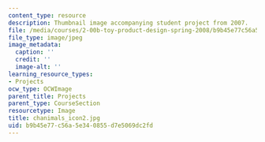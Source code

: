 ```yaml
---
content_type: resource
description: Thumbnail image accompanying student project from 2007.
file: /media/courses/2-00b-toy-product-design-spring-2008/b9b45e77c56a5e340855d7e5069dc2fd_chanimals_icon2.jpg
file_type: image/jpeg
image_metadata:
  caption: ''
  credit: ''
  image-alt: ''
learning_resource_types:
- Projects
ocw_type: OCWImage
parent_title: Projects
parent_type: CourseSection
resourcetype: Image
title: chanimals_icon2.jpg
uid: b9b45e77-c56a-5e34-0855-d7e5069dc2fd
---
```

